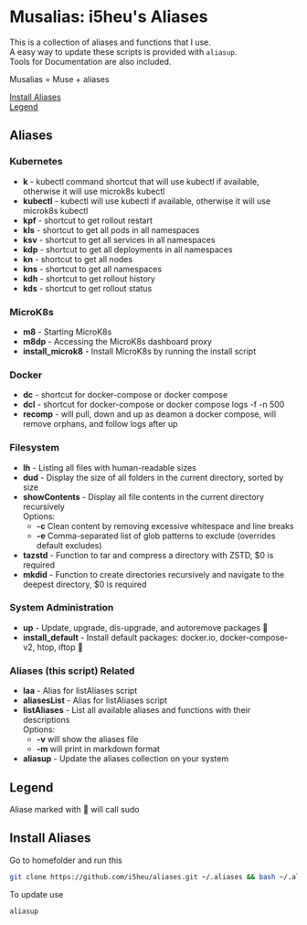 # Musalias: i5heu's Aliases
This is a collection of aliases and functions that I use.  
A easy way to update these scripts is provided with `aliasup`.  
Tools for Documentation are also included.  

Musalias = Muse + aliases  

[Install Aliases](#install-aliases)  
[Legend](#Legend)


## Aliases

### Kubernetes 
- **k** - kubectl command shortcut that will use kubectl if available, otherwise it will use microk8s kubectl
- **kubectl** - kubectl will use kubectl if available, otherwise it will use microk8s kubectl 
- **kpf** - shortcut to get rollout restart
- **kls** - shortcut to get all pods in all namespaces
- **ksv** - shortcut to get all services in all namespaces
- **kdp** - shortcut to get all deployments in all namespaces
- **kn** - shortcut to get all nodes
- **kns** - shortcut to get all namespaces
- **kdh** - shortcut to get rollout history
- **kds** - shortcut to get rollout status

### MicroK8s 
- **m8** - Starting MicroK8s
- **m8dp** - Accessing the MicroK8s dashboard proxy
- **install_microk8** - Install MicroK8s by running the install script

### Docker 
- **dc** - shortcut for docker-compose or docker compose
- **dcl** - shortcut for docker-compose or docker compose logs -f -n 500
- **recomp** - will pull, down and up as deamon a docker compose, will remove orphans, and follow logs after up

### Filesystem 
- **lh** - Listing all files with human-readable sizes
- **dud** - Display the size of all folders in the current directory, sorted by size
- **showContents** - Display all file contents in the current directory recursively   
Options:
   - **-c** Clean content by removing excessive whitespace and line breaks
   - **-e** Comma-separated list of glob patterns to exclude (overrides default excludes)
- **tazstd** - Function to tar and compress a directory with ZSTD, $0 <directory> is required
- **mkdid** - Function to create directories recursively and navigate to the deepest directory, $0 <directory> is required

### System Administration 
- **up** - Update, upgrade, dis-upgrade, and autoremove packages 👑
- **install_default** - Install default packages: docker.io, docker-compose-v2, htop, iftop 👑

### Aliases (this script) Related 
- **laa** - Alias for listAliases script
- **aliasesList** - Alias for listAliases script
- **listAliases** - List all available aliases and functions with their descriptions   
Options:
   - **-v** will show the aliases file
   - **-m** will print in markdown format
- **aliasup** - Update the aliases collection on your system

## Legend
Aliase marked with 👑 will call sudo

## Install Aliases
Go to homefolder and run this
```bash
git clone https://github.com/i5heu/aliases.git ~/.aliases && bash ~/.aliases/setup.sh && source ~/.aliases/aliases
```

To update use
```base
aliasup
```
